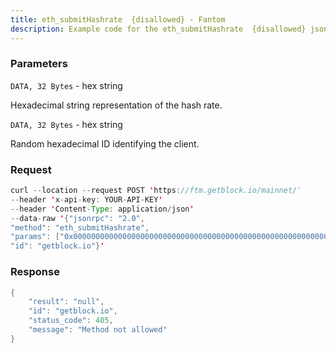 ```yaml
---
title: eth_submitHashrate  {disallowed} - Fantom
description: Example code for the eth_submitHashrate  {disallowed} json-rpc method. Сomplete guide on how to use eth_submitHashrate  {disallowed} json-rpc in GetBlock.io Web3 documentation.
---
```


### Parameters


`DATA, 32 Bytes` - hex string

Hexadecimal string representation of the hash rate.

`DATA, 32 Bytes` - hex string

Random hexadecimal ID identifying the client.

### Request

``` java
curl --location --request POST 'https://ftm.getblock.io/mainnet/' 
--header 'x-api-key: YOUR-API-KEY' 
--header 'Content-Type: application/json' 
--data-raw '{"jsonrpc": "2.0",
"method": "eth_submitHashrate",
"params": ["0x0000000000000000000000000000000000000000000000000000000000500000", "0x59daa26581d0acd1fce254fb7e85952f4c09d0915afd33d3886cd914bc7d283c"],
"id": "getblock.io"}'
```

###  Response

``` java
{
    "result": "null",
    "id": "getblock.io",
    "status_code": 405,
    "message": "Method not allowed"
}
```

